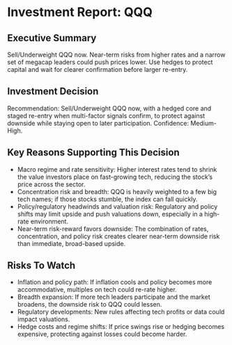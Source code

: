 # Investment Report: QQQ
## Executive Summary
Sell/Underweight QQQ now. Near-term risks from higher rates and a narrow set of megacap leaders could push prices lower. Use hedges to protect capital and wait for clearer confirmation before larger re-entry.

## Investment Decision
Recommendation: Sell/Underweight QQQ now, with a hedged core and staged re-entry when multi-factor signals confirm, to protect against downside while staying open to later participation. Confidence: Medium-High.

## Key Reasons Supporting This Decision
- Macro regime and rate sensitivity: Higher interest rates tend to shrink the value investors place on fast-growing tech, reducing the stock’s price across the sector.
- Concentration risk and breadth: QQQ is heavily weighted to a few big tech names; if those stocks stumble, the index can fall quickly.
- Policy/regulatory headwinds and valuation risk: Regulatory and policy shifts may limit upside and push valuations down, especially in a high-rate environment.
- Near-term risk-reward favors downside: The combination of rates, concentration, and policy risk creates clearer near-term downside risk than immediate, broad-based upside.

## Risks To Watch
- Inflation and policy path: If inflation cools and policy becomes more accommodative, multiples on tech could re-rate higher.
- Breadth expansion: If more tech leaders participate and the market broadens, the downside risk to QQQ could lessen.
- Regulatory developments: New rules affecting tech profits or data could impact valuations.
- Hedge costs and regime shifts: If price swings rise or hedging becomes expensive, protecting against losses could become harder.